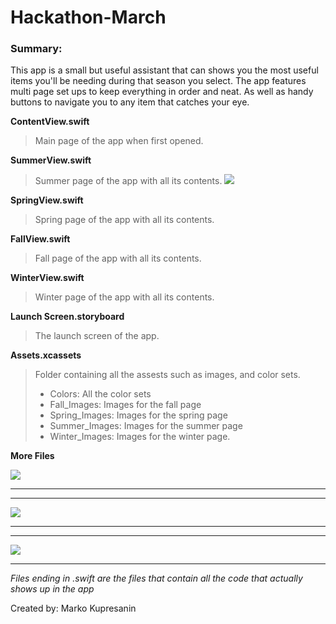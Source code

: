 # Hackathon-March

### Summary:
This app is a small but useful assistant that can shows you the most useful items you'll be needing during that season you select. The app features multi page set ups to keep everything in order and neat. As well as handy buttons to navigate you to any item that catches your eye. 

**ContentView.swift** 
> Main page of the app when first opened.

**SummerView.swift**
> Summer page of the app with all its contents.
![](DemoMedia/SS2.png)

**SpringView.swift**
> Spring page of the app with all its contents.

**FallView.swift**
> Fall page of the app with all its contents.

**WinterView.swift**
> Winter page of the app with all its contents.

**Launch Screen.storyboard**
> The launch screen of the app. 

**Assets.xcassets**
> Folder containing all the assests such as images, and color sets.
   >* Colors: All the color sets
   >* Fall_Images: Images for the fall page
   >* Spring_Images: Images for the spring page
   >* Summer_Images: Images for the summer page
   >* Winter_Images: Images for the winter page.
  
  
  
**More Files**

![](DemoMedia/SS1.png)
_______________________
_______________________
![](DemoMedia/SS3.png)
_______________________
_______________________
![](DemoMedia/SS4.png)





__________________________________________________________________________________________________
*Files ending in .swift are the files that contain all the code that actually shows up in the app* 



Created by: Marko Kupresanin
